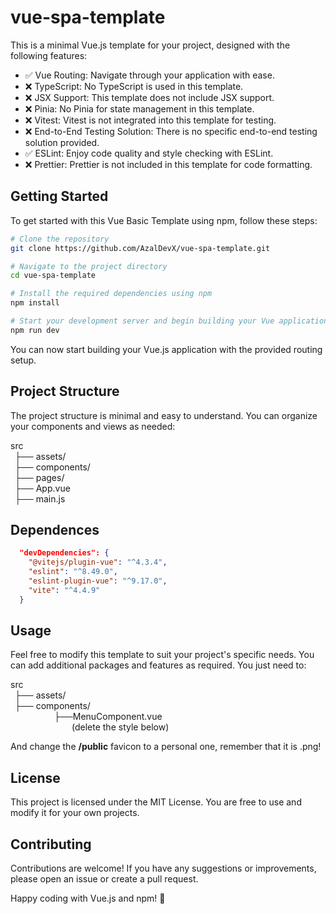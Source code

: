 # vue-spa-template
This is a minimal Vue.js template for your project, designed with the following features:

- ✅ Vue Routing: Navigate through your application with ease.
- ❌ TypeScript: No TypeScript is used in this template.
- ❌ JSX Support: This template does not include JSX support.
- ❌ Pinia: No Pinia for state management in this template.
- ❌ Vitest: Vitest is not integrated into this template for testing.
- ❌ End-to-End Testing Solution: There is no specific end-to-end testing solution provided.
- ✅ ESLint: Enjoy code quality and style checking with ESLint.
- ❌ Prettier: Prettier is not included in this template for code formatting.

## Getting Started

To get started with this Vue Basic Template using npm, follow these steps:

```bash
# Clone the repository
git clone https://github.com/AzalDevX/vue-spa-template.git

# Navigate to the project directory
cd vue-spa-template

# Install the required dependencies using npm
npm install

# Start your development server and begin building your Vue application
npm run dev
```

You can now start building your Vue.js application with the provided routing setup.

## Project Structure

The project structure is minimal and easy to understand. You can organize your components and views as needed:

src <br>
  &ensp;├── assets/<br>
  &ensp;├── components/<br>
  &ensp;├── pages/<br>
  &ensp;├── App.vue<br>
  &ensp;├── main.js

## Dependences

```json
  "devDependencies": {
    "@vitejs/plugin-vue": "^4.3.4",
    "eslint": "^8.49.0",
    "eslint-plugin-vue": "^9.17.0",
    "vite": "^4.4.9"
  }
```

## Usage

Feel free to modify this template to suit your project's specific needs. You can add additional packages and features as required. 
You just need to:

src <br>
  &ensp;├── assets/<br>
  &ensp;├── components/<br>
  &ensp;&ensp;&ensp;&ensp;&ensp;&ensp;&ensp;&ensp;&ensp;&ensp;├──MenuComponent.vue<br>
  &ensp;&ensp;&ensp;&ensp;&ensp;&ensp;&ensp;&ensp;&ensp;&ensp;&ensp;&ensp;&ensp;&ensp;(delete the style below)
  
  And change the **/public** favicon to a personal one, remember that it is .png!

## License

This project is licensed under the MIT License. You are free to use and modify it for your own projects.

## Contributing

Contributions are welcome! If you have any suggestions or improvements, please open an issue or create a pull request.

Happy coding with Vue.js and npm! 🚀


